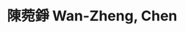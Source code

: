 ---
chinese_name: 陳菀錚
english_name: Wan-Zheng, Chen
title: 陳菀錚 Wan-Zheng, Chen
id: wanzhengchen
collection: members
position: Part-time Research Assistant
type: part-time research assistant
department: 經濟學系碩士班一年級
image_path: https://source.unsplash.com/collection/139386/600x600?a=.png
photo: pt_ra/bio-photo.jpg
blurb: 123
---